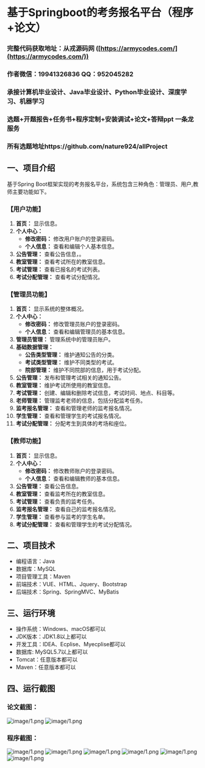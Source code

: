 基于Springboot的考务报名平台（程序+论文）
=
### 完整代码获取地址：从戎源码网 ([https://armycodes.com/](https://armycodes.com/))
### 作者微信：19941326836  QQ：952045282 
### 承接计算机毕业设计、Java毕业设计、Python毕业设计、深度学习、机器学习
### 选题+开题报告+任务书+程序定制+安装调试+论文+答辩ppt 一条龙服务
### 所有选题地址https://github.com/nature924/allProject

一、项目介绍
---
基于Spring Boot框架实现的考务报名平台，系统包含三种角色：管理员、用户,教师主要功能如下。

### 【用户功能】

1. **首页：** 显示信息。
2. **个人中心：**
   - **修改密码：** 修改用户账户的登录密码。
   - **个人信息：** 查看和编辑个人基本信息。
3. **公告管理：** 查看公告信息，。
4. **教室管理：** 查看考试所在的教室信息。
5. **考试管理：** 查看已报名的考试列表。
6. **考试分配管理：** 查看考试分配情况。

### 【管理员功能】

1. **首页：** 显示系统的整体概况。
2. **个人中心：**
   - **修改密码：** 修改管理员账户的登录密码。
   - **个人信息：** 查看和编辑管理员的基本信息。
3. **管理员管理：** 管理系统中的管理员账户。
4. **基础数据管理：**
   - **公告类型管理：** 维护通知公告的分类。
   - **考试类型管理：** 维护不同类型的考试。
   - **院部管理：** 维护不同院部的信息，用于考试分配。
5. **公告管理：** 发布和管理考试相关的通知公告。
6. **教室管理：** 维护考试所使用的教室信息。
7. **考试管理：** 创建、编辑和删除考试信息，考试时间、地点、科目等。
8. **老师管理：** 管理监考老师的信息，包括分配监考任务。
9. **监考报名管理：** 查看和管理老师的监考报名情况。
10. **学生管理：** 查看和管理学生的考试报名情况。
11. **考试分配管理：** 分配考生到具体的考场和座位。

### 【教师功能】

1. **首页：** 显示信息。
2. **个人中心：**
   - **修改密码：** 修改教师账户的登录密码。
   - **个人信息：** 查看和编辑教师的基本信息。
3. **公告管理：** 查看公告信息。
4. **教室管理：** 查看监考所在的教室信息。
5. **考试管理：** 查看负责的监考任务。
6. **监考报名管理：** 查看自己的监考报名情况。
7. **学生管理：** 查看参与监考的学生名单。
8. **考试分配管理：** 查看和管理学生的考试分配情况。





二、项目技术
---
- 编程语言：Java
- 数据库：MySQL
- 项目管理工具：Maven
- 前端技术：VUE、HTML、Jquery、Bootstrap
- 后端技术：Spring、SpringMVC、MyBatis

三、运行环境
---
- 操作系统：Windows、macOS都可以
- JDK版本：JDK1.8以上都可以
- 开发工具：IDEA、Ecplise、Myecplise都可以
- 数据库: MySQL5.7以上都可以
- Tomcat：任意版本都可以
- Maven：任意版本都可以

四、运行截图
---
### 论文截图：
![image/1.png](limage/1.png)
![image/1.png](limage/2.png)

### 程序截图：
![image/1.png](image/1.png)
![image/1.png](image/2.png)
![image/1.png](image/3.png)
![image/1.png](image/4.png)
![image/1.png](image/5.png)
![image/1.png](image/6.png)



